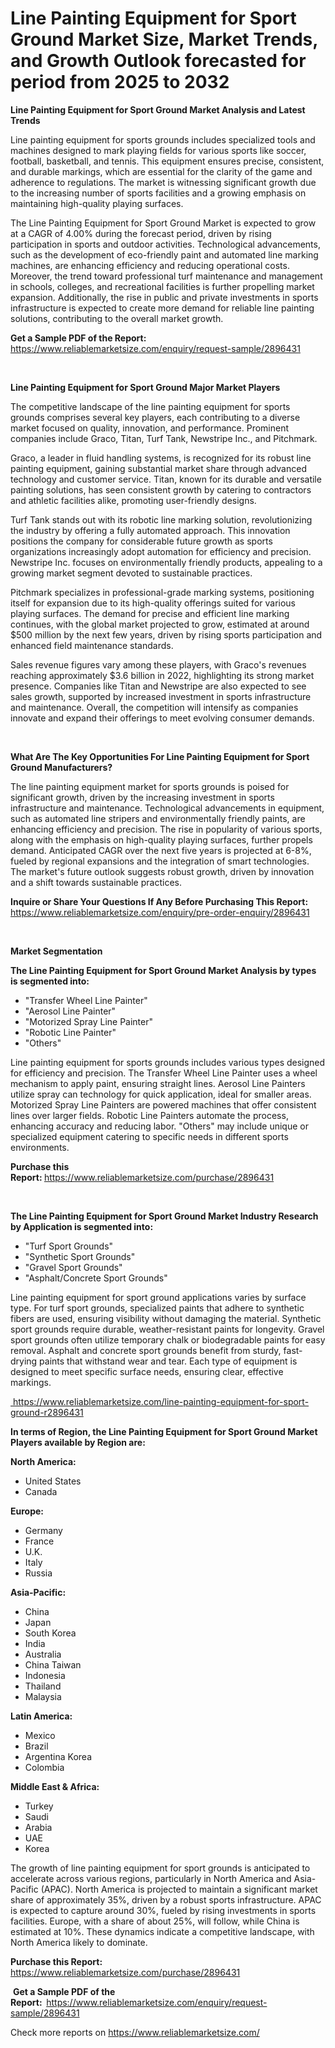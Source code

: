 <p><h1>Line Painting Equipment for Sport Ground Market Size, Market Trends, and Growth Outlook forecasted for period from 2025 to 2032</h1></p><p><strong>Line Painting Equipment for Sport Ground Market Analysis and Latest Trends</strong></p>
<p><p>Line painting equipment for sports grounds includes specialized tools and machines designed to mark playing fields for various sports like soccer, football, basketball, and tennis. This equipment ensures precise, consistent, and durable markings, which are essential for the clarity of the game and adherence to regulations. The market is witnessing significant growth due to the increasing number of sports facilities and a growing emphasis on maintaining high-quality playing surfaces. </p><p>The Line Painting Equipment for Sport Ground Market is expected to grow at a CAGR of 4.00% during the forecast period, driven by rising participation in sports and outdoor activities. Technological advancements, such as the development of eco-friendly paint and automated line marking machines, are enhancing efficiency and reducing operational costs. Moreover, the trend toward professional turf maintenance and management in schools, colleges, and recreational facilities is further propelling market expansion. Additionally, the rise in public and private investments in sports infrastructure is expected to create more demand for reliable line painting solutions, contributing to the overall market growth.</p></p>
<p><strong>Get a Sample PDF of the Report:&nbsp;</strong> <a href="https://www.reliablemarketsize.com/enquiry/request-sample/2896431?utm_campaign=2753&utm_medium=2&utm_source=Github&utm_content=ia&utm_term=15032025&utm_id=line-painting-equipment-for-sport-ground">https://www.reliablemarketsize.com/enquiry/request-sample/2896431</a></p>
<p>&nbsp;</p>
<p><strong>Line Painting Equipment for Sport Ground Major Market Players</strong></p>
<p><p>The competitive landscape of the line painting equipment for sports grounds comprises several key players, each contributing to a diverse market focused on quality, innovation, and performance. Prominent companies include Graco, Titan, Turf Tank, Newstripe Inc., and Pitchmark.</p><p>Graco, a leader in fluid handling systems, is recognized for its robust line painting equipment, gaining substantial market share through advanced technology and customer service. Titan, known for its durable and versatile painting solutions, has seen consistent growth by catering to contractors and athletic facilities alike, promoting user-friendly designs.</p><p>Turf Tank stands out with its robotic line marking solution, revolutionizing the industry by offering a fully automated approach. This innovation positions the company for considerable future growth as sports organizations increasingly adopt automation for efficiency and precision. Newstripe Inc. focuses on environmentally friendly products, appealing to a growing market segment devoted to sustainable practices.</p><p>Pitchmark specializes in professional-grade marking systems, positioning itself for expansion due to its high-quality offerings suited for various playing surfaces. The demand for precise and efficient line marking continues, with the global market projected to grow, estimated at around $500 million by the next few years, driven by rising sports participation and enhanced field maintenance standards.</p><p>Sales revenue figures vary among these players, with Graco's revenues reaching approximately $3.6 billion in 2022, highlighting its strong market presence. Companies like Titan and Newstripe are also expected to see sales growth, supported by increased investment in sports infrastructure and maintenance. Overall, the competition will intensify as companies innovate and expand their offerings to meet evolving consumer demands.</p></p>
<p>&nbsp;</p>
<p><strong>What Are The Key Opportunities For Line Painting Equipment for Sport Ground Manufacturers?</strong></p>
<p><p>The line painting equipment market for sports grounds is poised for significant growth, driven by the increasing investment in sports infrastructure and maintenance. Technological advancements in equipment, such as automated line stripers and environmentally friendly paints, are enhancing efficiency and precision. The rise in popularity of various sports, along with the emphasis on high-quality playing surfaces, further propels demand. Anticipated CAGR over the next five years is projected at 6-8%, fueled by regional expansions and the integration of smart technologies. The market's future outlook suggests robust growth, driven by innovation and a shift towards sustainable practices.</p></p>
<p><strong>Inquire or Share Your Questions If Any Before Purchasing This Report:</strong> <a href="https://www.reliablemarketsize.com/enquiry/pre-order-enquiry/2896431?utm_campaign=2753&utm_medium=2&utm_source=Github&utm_content=ia&utm_term=15032025&utm_id=line-painting-equipment-for-sport-ground">https://www.reliablemarketsize.com/enquiry/pre-order-enquiry/2896431</a></p>
<p>&nbsp;</p>
<p><strong>Market Segmentation</strong></p>
<p><strong>The Line Painting Equipment for Sport Ground Market Analysis by types is segmented into:</strong></p>
<p><ul><li>"Transfer Wheel Line Painter"</li><li>"Aerosol Line Painter"</li><li>"Motorized Spray Line Painter"</li><li>"Robotic Line Painter"</li><li>"Others"</li></ul></p>
<p><p>Line painting equipment for sports grounds includes various types designed for efficiency and precision. The Transfer Wheel Line Painter uses a wheel mechanism to apply paint, ensuring straight lines. Aerosol Line Painters utilize spray can technology for quick application, ideal for smaller areas. Motorized Spray Line Painters are powered machines that offer consistent lines over larger fields. Robotic Line Painters automate the process, enhancing accuracy and reducing labor. "Others" may include unique or specialized equipment catering to specific needs in different sports environments.</p></p>
<p><strong>Purchase this Report:&nbsp;</strong><a href="https://www.reliablemarketsize.com/purchase/2896431?utm_campaign=2753&utm_medium=2&utm_source=Github&utm_content=ia&utm_term=15032025&utm_id=line-painting-equipment-for-sport-ground">https://www.reliablemarketsize.com/purchase/2896431</a></p>
<p>&nbsp;</p>
<p><strong>The Line Painting Equipment for Sport Ground Market Industry Research by Application is segmented into:</strong></p>
<p><ul><li>"Turf Sport Grounds"</li><li>"Synthetic Sport Grounds"</li><li>"Gravel Sport Grounds"</li><li>"Asphalt/Concrete Sport Grounds"</li></ul></p>
<p><p>Line painting equipment for sport ground applications varies by surface type. For turf sport grounds, specialized paints that adhere to synthetic fibers are used, ensuring visibility without damaging the material. Synthetic sport grounds require durable, weather-resistant paints for longevity. Gravel sport grounds often utilize temporary chalk or biodegradable paints for easy removal. Asphalt and concrete sport grounds benefit from sturdy, fast-drying paints that withstand wear and tear. Each type of equipment is designed to meet specific surface needs, ensuring clear, effective markings.</p></p>
<p><a href="https://www.reliablemarketsize.com/line-painting-equipment-for-sport-ground-r2896431?utm_campaign=2753&utm_medium=2&utm_source=Github&utm_content=ia&utm_term=15032025&utm_id=line-painting-equipment-for-sport-ground">&nbsp;https://www.reliablemarketsize.com/line-painting-equipment-for-sport-ground-r2896431</a></p>
<p><strong>In terms of Region, the Line Painting Equipment for Sport Ground Market Players available by Region are:</strong></p>
<p>
    <p> <strong> North America: </strong>
        <ul>
            <li>United States</li>
            <li>Canada</li>
        </ul>
        </p> 
    <p> <strong> Europe: </strong>
        <ul>
            <li>Germany</li>
            <li>France</li>
            <li>U.K.</li>
            <li>Italy</li>
            <li>Russia</li>
        </ul>
        </p> 
    <p> <strong> Asia-Pacific: </strong>
        <ul>
            <li>China</li>
            <li>Japan</li>
            <li>South Korea</li>
            <li>India</li>
            <li>Australia</li>
            <li>China Taiwan</li>
            <li>Indonesia</li>
            <li>Thailand</li>
            <li>Malaysia</li>
        </ul>
        </p> 
    <p> <strong> Latin America: </strong>
        <ul>
            <li>Mexico</li>
            <li>Brazil</li>
            <li>Argentina Korea</li>
            <li>Colombia</li>
        </ul>
        </p> 
    <p> <strong> Middle East & Africa: </strong>
        <ul>
            <li>Turkey</li>
            <li>Saudi</li>
            <li>Arabia</li>
            <li>UAE</li>
            <li>Korea</li>
        </ul>
    </p>
    </p>
<p><p>The growth of line painting equipment for sport grounds is anticipated to accelerate across various regions, particularly in North America and Asia-Pacific (APAC). North America is projected to maintain a significant market share of approximately 35%, driven by a robust sports infrastructure. APAC is expected to capture around 30%, fueled by rising investments in sports facilities. Europe, with a share of about 25%, will follow, while China is estimated at 10%. These dynamics indicate a competitive landscape, with North America likely to dominate.</p></p>
<p><strong>Purchase this Report: </strong><a href="https://www.reliablemarketsize.com/purchase/2896431?utm_campaign=2753&utm_medium=2&utm_source=Github&utm_content=ia&utm_term=15032025&utm_id=line-painting-equipment-for-sport-ground">https://www.reliablemarketsize.com/purchase/2896431</a></p>
<p>&nbsp;<strong>Get a Sample PDF of the Report:&nbsp;&nbsp;</strong><a href="https://www.reliablemarketsize.com/enquiry/request-sample/2896431?utm_campaign=2753&utm_medium=2&utm_source=Github&utm_content=ia&utm_term=15032025&utm_id=line-painting-equipment-for-sport-ground">https://www.reliablemarketsize.com/enquiry/request-sample/2896431</a></p>
<p><strong></strong></p>
<p>Check more reports on <a href="https://www.reliablemarketsize.com/?utm_campaign=2753&utm_medium=2&utm_source=Github&utm_content=ia&utm_term=15032025&utm_id=line-painting-equipment-for-sport-ground">https://www.reliablemarketsize.com/</a></p>